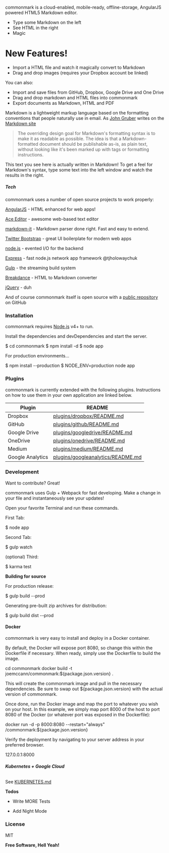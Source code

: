 commonmark is a cloud-enabled, mobile-ready, offline-storage, AngularJS powered HTML5
Markdown editor.
* Type some Markdown on the left
* See HTML in the right
* Magic
# New Features!
* Import a HTML file and watch it magically convert to Markdown
* Drag and drop images (requires your Dropbox account be linked)  

You can also:  

* Import and save files from GitHub, Dropbox, Google Drive and One Drive
* Drag and drop markdown and HTML files into commonmark
* Export documents as Markdown, HTML and PDF

Markdown is a lightweight markup language based on the formatting conventions that
people naturally use in email. As [John Gruber]() writes on the [Markdown site]()  

>The overriding design goal for Markdown's formatting syntax is to make it as
readable as possible. The idea is that a Markdown-formatted document should be
publishable as-is, as plain text, without looking like it's been marked up with
tags or formatting instructions.  

This text you see here is actually written in Markdown! To get a feel for Markdown's
syntax, type some text into the left window and watch the results in the right.  

##### **Tech**  

commonmark uses a number of open source projects to work properly:  

[AngularJS]() - HTML enhanced for web apps!  

[Ace Editor]() - awesome web-based text editor  

[markdown-it]() - Markdown parser done right. Fast and easy to extend.  

[Twitter Bootstrap]() - great UI boilerplate for modern web apps  

[node.js]() - evented I/O for the backend  

[Express]() - fast node.js network app framework @tjholowaychuk  

[Gulp]() - the streaming build system  

[Breakdance]() - HTML to Markdown converter  

[jQuery]() - duh  

And of course commonmark itself is open source with a [public repository]() on GitHub

### Installation

commonmark requires [Node.js]() v4+ to run.  

Install the dependencies and devDependencies and start the server.  

$ cd commonmark
$ npm install -d
$ node app  
  
For production environments...  

$ npm install --production
$ NODE_ENV=production node app  

### Plugins  

commonmark is currently extended with the following plugins. Instructions on how to
use them in your own application are linked below.

|   Plugin       |           README                          
|----------------|-------------------------------
|Dropbox         |[plugins/dropbox/README.md]()            
|GitHub          |[plugins/github/README.md]()           
|Google Drive    |[plugins/googledrive/README.md]()
|OneDrive        |[plugins/onedrive/README.md]()            
|Medium          |[plugins/medium/README.md]()  
|Google Analytics|[plugins/googleanalytics/README.md]()

### Development
Want to contribute? Great!  

commonmark uses Gulp + Webpack for fast developing. Make a change in your file and
instantaneously see your updates!  

Open your favorite Terminal and run these commands.  

First Tab:  

$ node app  

Second Tab:   

$ gulp watch  

(optional) Third:  

$ karma test  

**Building for source**




For production release:  

$ gulp build --prod  

Generating pre-built zip archives for distribution:  

$ gulp build dist --prod  

#### **Docker**  

commonmark is very easy to install and deploy in a Docker container.  

By default, the Docker will expose port 8080, so change this within the Dockerfile if
necessary. When ready, simply use the Dockerfile to build the image.  

cd commonmark
docker build -t joemccann/commonmark:${package.json.version} .  

This will create the commonmark image and pull in the necessary dependencies. Be sure
to swap out ${package.json.version} with the actual version of commonmark.  

Once done, run the Docker image and map the port to whatever you wish on your host. In
this example, we simply map port 8000 of the host to port 8080 of the Docker (or
whatever port was exposed in the Dockerfile):  

docker run -d -p 8000:8080 --restart="always"
<youruser>/commonmark:${package.json.version}  

Verify the deployment by navigating to your server address in your preferred browser.  

127.0.0.1:8000  

###### **Kubernetes + Google Cloud**
See [KUBERNETES.md]()  

**Todos**  

* Write MORE Tests  

* Add Night Mode  

### **License**  

MIT  

**Free Software, Hell Yeah!**





